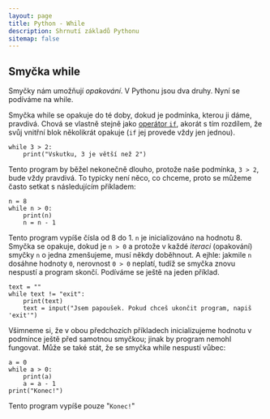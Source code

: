 ```yaml
---
layout: page
title: Python - While
description: Shrnutí základů Pythonu
sitemap: false
---
```


## Smyčka while

Smyčky nám umožňují *opakování*. V Pythonu jsou dva druhy. Nyní se podíváme na while.

Smyčka while se opakuje do té doby, dokud je podmínka, kterou ji dáme, pravdivá. Chová se vlastně stejně jako [operátor `if`](../podminky), akorát s tím rozdílem, že svůj vnitřní blok několikrát opakuje (`if` jej provede vždy jen jednou).

```
while 3 > 2:
    print("Vskutku, 3 je větší než 2")
```

Tento program by běžel nekonečně dlouho, protože naše podmínka, `3 > 2`, bude vždy pravdivá. To typicky není něco, co chceme, proto se můžeme často setkat s následujícím příkladem:

```
n = 8
while n > 0:
    print(n)
    n = n - 1
```

Tento program vypíše čísla od 8 do 1. `n` je inicializováno na hodnotu 8. Smyčka se opakuje, dokud je `n > 0` a protože v každé *iteraci* (opakování) smyčky `n` o jedna zmenšujeme, musí někdy doběhnout. A ejhle: jakmile `n` dosáhne hodnoty `0`, nerovnost `0 > 0` neplatí, tudíž se smyčka znovu nespustí a program skončí. Podíváme se ještě na jeden příklad.

```
text = ""
while text != "exit":
    print(text)
    text = input("Jsem papoušek. Pokud chceš ukončit program, napiš 'exit'")
```

Všimneme si, že v obou předchozích příkladech  inicializujeme hodnotu v podmínce ještě před samotnou smyčkou; jinak by program nemohl fungovat. Může se také stát, že se smyčka while nespustí vůbec:

```
a = 0
while a > 0:
    print(a)
    a = a - 1
print("Konec!")
```

Tento program vypíše pouze "`Konec!`"